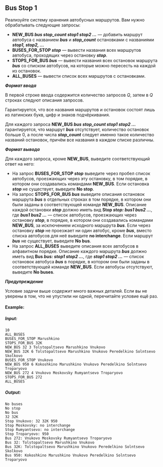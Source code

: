 ## Bus Stop 1


Реализуйте систему хранения автобусных маршрутов. Вам нужно обрабатывать следующие запросы:

* **NEW_BUS *bus stop_count stop1 stop2 ...*** — добавить маршрут автобуса с названием ***bus*** и ***stop_count*** остановками с названиями ***stop1, stop2, ...***
* **BUSES_FOR_STOP *stop*** — вывести названия всех маршрутов автобуса, проходящих через остановку ***stop***.
* **STOPS_FOR_BUS *bus*** — вывести названия всех остановок маршрута ***bus*** со списком автобусов, на которые можно пересесть на каждой из остановок.
* **ALL_BUSES** — вывести список всех маршрутов с остановками.

***Формат ввода***

В первой строке ввода содержится количество запросов *Q*, затем в *Q* строках следуют описания запросов.

Гарантируется, что все названия маршрутов и остановок состоят лишь из латинских букв, цифр и знаков подчёркивания.

Для каждого запроса **NEW_BUS *bus stop_count stop1 stop2 ...*** гарантируется, что маршрут ***bus*** отсутствует, количество остановок больше 0, а после числа ***stop_count*** следует именно такое количество названий остановок, причём все названия в каждом списке различны.

***Формат вывода***

Для каждого запроса, кроме **NEW_BUS**, выведите соответствующий ответ на него:

* На запрос **BUSES_FOR_STOP *stop*** выведите через пробел список автобусов, проезжающих через эту остановку, в том порядке, в котором они создавались командами **NEW_BUS**. Если остановка ***stop*** не существует, выведите **No stop**.
* На запрос **STOPS_FOR_BUS *bus*** выведите описания остановок маршрута ***bus*** в отдельных строках в том порядке, в котором они были заданы в соответствующей команде **NEW_BUS**. Описание каждой остановки ***stop*** должно иметь вид **Stop *stop: bus1 bus2 ...***, где ***bus1 bus2 ...*** — список автобусов, проезжающих через остановку ***stop***, в порядке, в котором они создавались командами **NEW_BUS**, за исключением исходного маршрута ***bus***. Если через остановку ***stop*** не проезжает ни один автобус, кроме ***bus***, вместо списка автобусов для неё выведите **no interchange**. Если маршрут ***bus*** не существует, выведите **No bus**.
* На запрос **ALL_BUSES** выведите описания всех автобусов в алфавитном порядке. Описание каждого маршрута ***bus*** должно иметь вид **Bus *bus: stop1 stop2 ...***, где ***stop1 stop2 ...*** — список остановок автобуса ***bus*** в порядке, в котором они были заданы в соответствующей команде **NEW_BUS**. Если автобусы отсутствуют, выведите **No buses**.

***Предупреждение***

Условие задачи выше содержит много важных деталей. Если вы не уверены в том, что не упустили ни одной, перечитайте условие ещё раз.

#### Example:

##### Input:
```commandline
10
ALL_BUSES
BUSES_FOR_STOP Marushkino
STOPS_FOR_BUS 32K
NEW_BUS 32 3 Tolstopaltsevo Marushkino Vnukovo
NEW_BUS 32K 6 Tolstopaltsevo Marushkino Vnukovo Peredelkino Solntsevo Skolkovo
BUSES_FOR_STOP Vnukovo
NEW_BUS 950 6 Kokoshkino Marushkino Vnukovo Peredelkino Solntsevo Troparyovo
NEW_BUS 272 4 Vnukovo Moskovsky Rumyantsevo Troparyovo
STOPS_FOR_BUS 272
ALL_BUSES
```
##### Output:
```commandline
No buses
No stop
No bus
32 32K
Stop Vnukovo: 32 32K 950
Stop Moskovsky: no interchange
Stop Rumyantsevo: no interchange
Stop Troparyovo: 950
Bus 272: Vnukovo Moskovsky Rumyantsevo Troparyovo
Bus 32: Tolstopaltsevo Marushkino Vnukovo
Bus 32K: Tolstopaltsevo Marushkino Vnukovo Peredelkino Solntsevo Skolkovo
Bus 950: Kokoshkino Marushkino Vnukovo Peredelkino Solntsevo Troparyovo
```
